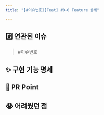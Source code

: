 ```yaml
---
title: "[#이슈번호][Feat] #0-0 Feature 상세"

---
```


## #️⃣ 연관된 이슈
> #이슈번호

## ✨ 구현 기능 명세

## 🎁 PR Point

## 😭 어려웠던 점

